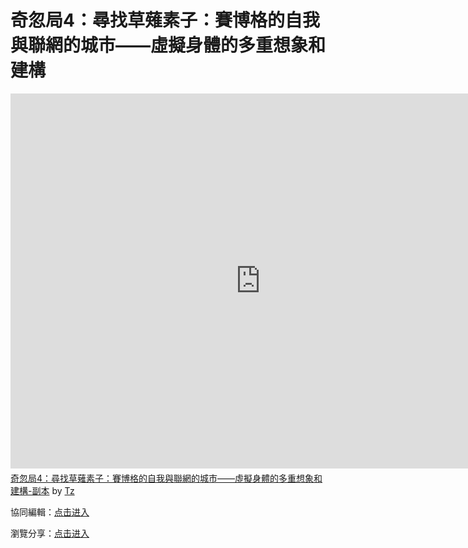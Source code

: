 # 奇忽局4：尋找草薙素子：賽博格的自我與聯網的城市——虛擬身體的多重想象和建構

<iframe width="800" height="600" frameborder="0" src="https://www.mindmeister.com/maps/public_map_shell/1809764500/4?width=800&height=600&z=auto&t=AfDDsapp61&no_share=1&no_logo=1" scrolling="no" style="overflow: hidden; margin-bottom: 5px;">Your browser is not able to display frames. Please visit <a href="https://www.mindmeister.com/1809764500/4?t=AfDDsapp61" target="_blank">奇忽局4：尋找草薙素子：賽博格的自我與聯網的城市——虛擬身體的多重想象和建構-副本</a> on MindMeister.</iframe>

<div class="mb-5"><a href="https://www.mindmeister.com/1809764500/4?t=AfDDsapp61" target="_blank">奇忽局4：尋找草薙素子：賽博格的自我與聯網的城市——虛擬身體的多重想象和建構-副本</a> by <a href="https://www.mindmeister.com/users/channel/63233110" target="_blank">Tz</a></div>


協同編輯：[点击进入](https://mm.tt/1809764500?t=AfDDsapp61) 

瀏覽分享：[点击进入](https://www.mindmeister.com/1809764500/4)